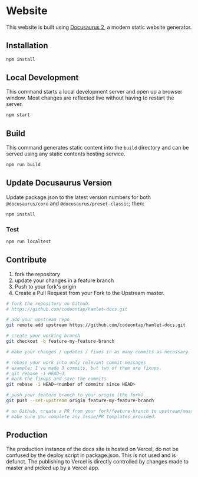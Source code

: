 # Website

This website is built using [Docusaurus 2](https://v2.docusaurus.io/), a modern static website generator.

## Installation

```bash
npm install
```

## Local Development

This command starts a local development server and open up a browser window. Most changes are reflected live without having to restart the server.

```bash
npm start
```

## Build

This command generates static content into the `build` directory and can be served using any static contents hosting service.

```bash
npm run build
```

## Update Docusaurus Version

Update package.json to the latest version numbers for both `@docusaurus/core` and `@docusaurus/preset-classic`; then:

```bash
npm install
```

### Test

```bash
npm run localtest
```

## Contribute

1. fork the repository
2. update your changes in a feature branch
3. Push to your fork's origin
4. Create a Pull Request from your Fork to the Upstream master.

```bash
# fork the repository on Github.
# https://github.com/codeontap/hamlet-docs.git

# add your upstream repo
git remote add upstream https://github.com/codeontap/hamlet-docs.git

# create your working branch
git checkout -b feature-my-feature-branch

# make your changes / updates / fixes in as many commits as necessary.

# rebase your work into only relevant commit messages
# example: I've made 3 commits, but two of them are fixups.
# git rebase -i HEAD~3
# mark the fixups and save the commits
git rebase -i HEAD~<number of commits since HEAD>

# push your feature branch to your origin (the fork)
git push --set-upstream origin feature-my-feature-branch

# on Github, create a PR from your fork/feature-branch to upstream/master.
# make sure you complete any Issue/PR templates provided.
```

## Production

The production instance of the docs site is hosted on Vercel, do not be confused by the deploy script in package.json. This is not used and is defunct. The publishing to Vercel is directly controlled by changes made to master and picked up by a Vercel app.

